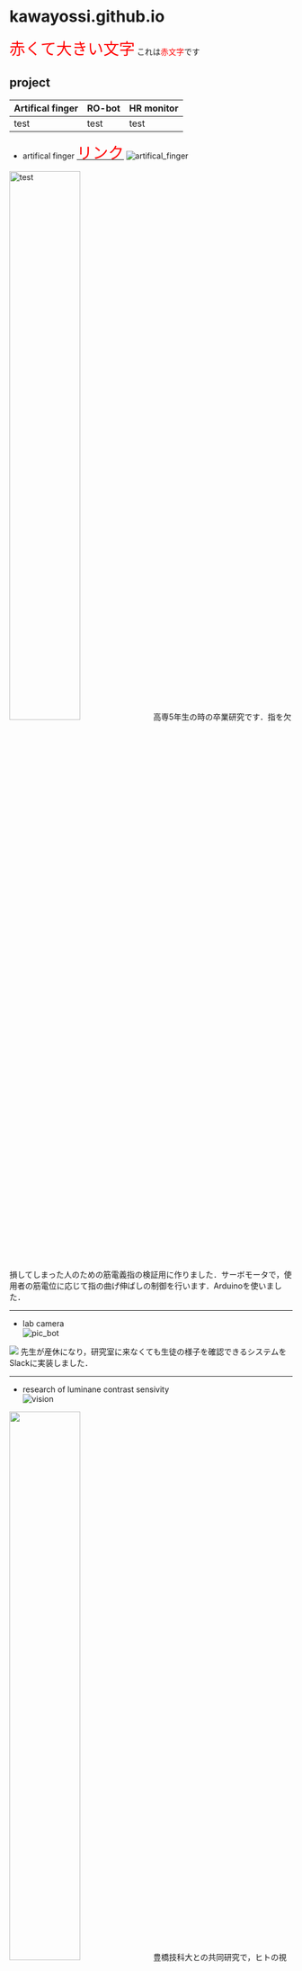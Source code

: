 # kawayossi.github.io

<span style="font-size: 200%; color: red;">赤くて大きい文字</span>
これは<span style="color: red; ">赤文字</span>です


## project
|Artifical finger|RO-bot|HR monitor|
|---|---|---|
|test|test|test|





* artifical finger
[<span style="font-size: 200%; color: red;">リンク</span>](https://kawayossi.github.io/page)
![artifical_finger](https://github.com/kawayossi/kawayossi.github.io/blob/img/artifical_finger.jpg?raw=true)  
<img src="https://github.com/kawayossi/kawayossi.github.io/blob/img/artifical_finger.jpg" alt="test" width="50%">
高専5年生の時の卒業研究です．指を欠損してしまった人のための筋電義指の検証用に作りました．サーボモータで，使用者の筋電位に応じて指の曲げ伸ばしの制御を行います．Arduinoを使いました．

------
* lab camera  
![pic_bot](https://github.com/kawayossi/kawayossi.github.io/blob/img/pic_bot.png?raw=true)  
<img src="https://github.com/kawayossi/kawayossi.github.io/blob/img/pic_bot.png">  
先生が産休になり，研究室に来なくても生徒の様子を確認できるシステムをSlackに実装しました．

---
* research of luminane contrast sensivity  
![vision](https://github.com/kawayossi/kawayossi.github.io/blob/img/Contrast_poster.jpg?raw=true)  
<img src="https://github.com/kawayossi/kawayossi.github.io/blob/img/Contrast_poster.jpg" width="50%">  
豊橋技科大との共同研究で，ヒトの視覚能力に関する研究に携わりました．査読付き論文も出ています．

---
* RO-bot  
![RO-bot](https://github.com/kawayossi/kawayossi.github.io/blob/img/RO-bot_icon.png?raw=true)  
<img src="https://github.com/kawayossi/kawayossi.github.io/blob/img/RO-bot_icon.png">  
ハッカソンで，RO機器の水漏れを検知しお知らせするシステムを試作し提案しました．短期間での実装力が評価され，最優秀賞を頂くことができました．

---
* 3D environment measurement  
![uwb](https://github.com/kawayossi/kawayossi.github.io/blob/img/UWB_poster.jpg?raw=true)  
<img src="https://github.com/kawayossi/kawayossi.github.io/blob/img/UWB_poster.jpg" width="50%">  
LocationMindとのインターンで開発しました．国際学会のIEEE　Sensors　Conference　2022で発表しました．

---
* heartbeat visualize device  
![HRmonitor](https://github.com/kawayossi/kawayossi.github.io/blob/img/HRmonitor.jpg?raw=true)  
<img src="https://github.com/kawayossi/kawayossi.github.io/blob/img/HRmonitor.jpg" width="50%">  
リブト株式会社でのアルバイト中に開発を行いました．CEATECや八王子ものづくりEXPOで展示し，様々な人に使っていただきました．

---
* emg & move syncronization system using mediapipe  
![emg](https://github.com/kawayossi/kawayossi.github.io/blob/img/EMG_poster.jpg?raw=true)  
<img src="https://github.com/kawayossi/kawayossi.github.io/blob/img/EMG_poster.jpg" width="50%">  
体育教員からニーズを伺い，部活での指導時に役立つシステムを実装しました．

* 
